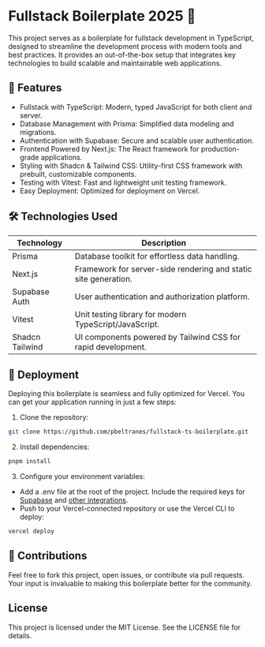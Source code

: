 # Fullstack Boilerplate 2025 🚀

This project serves as a boilerplate for fullstack development in TypeScript, designed to streamline the development process with modern tools and best practices. It provides an out-of-the-box setup that integrates key technologies to build scalable and maintainable web applications.

## 🚀 Features

* Fullstack with TypeScript: Modern, typed JavaScript for both client and server.
* Database Management with Prisma: Simplified data modeling and migrations.
* Authentication with Supabase: Secure and scalable user authentication.
* Frontend Powered by Next.js: The React framework for production-grade applications.
* Styling with Shadcn & Tailwind CSS: Utility-first CSS framework with prebuilt, customizable components.
* Testing with Vitest: Fast and lightweight unit testing framework.
* Easy Deployment: Optimized for deployment on Vercel.

## 🛠️ Technologies Used
| Technology      | Description                                                      |
|-----------------|------------------------------------------------------------------|
| Prisma          | Database toolkit for effortless data handling.                   |
| Next.js         | Framework for server-side rendering and static site generation.  |
| Supabase Auth   | User authentication and authorization platform.                  |
| Vitest          | Unit testing library for modern TypeScript/JavaScript.           |
| Shadcn Tailwind | UI components powered by Tailwind CSS for rapid development.     |

## 🚀 Deployment

Deploying this boilerplate is seamless and fully optimized for Vercel. You can get your application running in just a few steps:

1. Clone the repository:

``` bash
git clone https://github.com/pbeltranes/fullstack-ts-boilerplate.git
```

2. Install dependencies:

``` bash
pnpm install
```

3. Configure your environment variables:

* Add a .env file at the root of the project.
Include the required keys for [Supabase](https://supabase.com/database) and [other integrations](https://supabase.com/auth).
* Push to your Vercel-connected repository or use the Vercel CLI to deploy:

```bash 
vercel deploy
```

## 🌟 Contributions

Feel free to fork this project, open issues, or contribute via pull requests. Your input is invaluable to making this boilerplate better for the community.

## License

This project is licensed under the MIT License. See the LICENSE file for details.